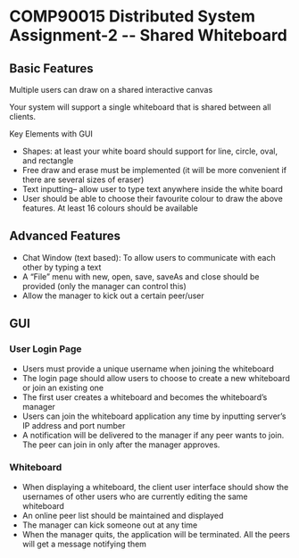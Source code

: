 # COMP90015 Distributed System Assignment-2 -- Shared Whiteboard

## Basic Features
Multiple users can draw on a shared interactive canvas

Your system will support a single whiteboard that is shared between all clients.

Key Elements with GUI
- Shapes: at least your white board should support for line, circle, oval, and rectangle
- Free draw and erase must be implemented (it will be more convenient if there are
several sizes of eraser)
- Text inputting– allow user to type text anywhere inside the white board
- User should be able to choose their favourite colour to draw the above features. At least 16
colours should be available

## Advanced Features
- Chat Window (text based): To allow users to communicate with each other by typing a text
- A “File” menu with new, open, save, saveAs and close should be provided (only the manager can control this)
- Allow the manager to kick out a certain peer/user

## GUI
### User Login Page
- Users must provide a unique username when joining the whiteboard
- The login page should allow users to choose to create a new whiteboard or join an existing one
- The first user creates a whiteboard and becomes the whiteboard’s
  manager
- Users can join the whiteboard application any time by
  inputting server’s IP address and port number
- A notification will be delivered to the manager if any peer wants to
  join. The peer can join in only after the manager approves.

### Whiteboard
- When displaying a whiteboard, the client user interface should show the
usernames of other users who are currently editing the same whiteboard
- An online peer list should be maintained and displayed
- The manager
  can kick someone out at any time
- When the manager quits, the application will be terminated. All the
  peers will get a message notifying them

